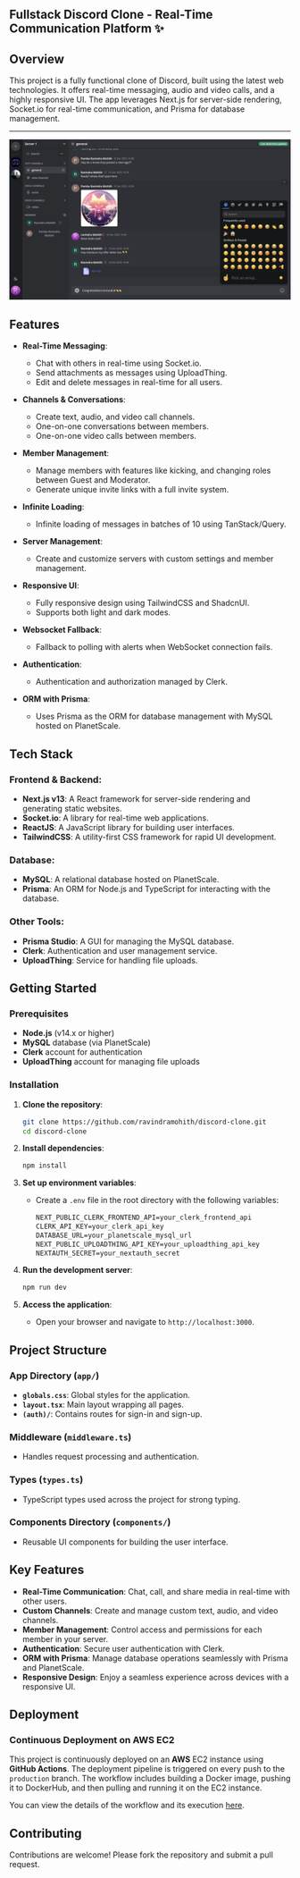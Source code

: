 ## Fullstack Discord Clone - Real-Time Communication Platform ✨

## Overview

This project is a fully functional clone of Discord, built using the latest web technologies. It offers real-time messaging, audio and video calls, and a highly responsive UI. The app leverages Next.js for server-side rendering, Socket.io for real-time communication, and Prisma for database management.

---

![img-1](./assets/discord-clone-1.png)

## Features

- **Real-Time Messaging**:
  - Chat with others in real-time using Socket.io.
  - Send attachments as messages using UploadThing.
  - Edit and delete messages in real-time for all users.

- **Channels & Conversations**:
  - Create text, audio, and video call channels.
  - One-on-one conversations between members.
  - One-on-one video calls between members.

- **Member Management**:
  - Manage members with features like kicking, and changing roles between Guest and Moderator.
  - Generate unique invite links with a full invite system.

- **Infinite Loading**:
  - Infinite loading of messages in batches of 10 using TanStack/Query.

- **Server Management**:
  - Create and customize servers with custom settings and member management.

- **Responsive UI**:
  - Fully responsive design using TailwindCSS and ShadcnUI.
  - Supports both light and dark modes.

- **Websocket Fallback**:
  - Fallback to polling with alerts when WebSocket connection fails.

- **Authentication**:
  - Authentication and authorization managed by Clerk.

- **ORM with Prisma**:
  - Uses Prisma as the ORM for database management with MySQL hosted on PlanetScale.

## Tech Stack

### Frontend & Backend:
- **Next.js v13**: A React framework for server-side rendering and generating static websites.
- **Socket.io**: A library for real-time web applications.
- **ReactJS**: A JavaScript library for building user interfaces.
- **TailwindCSS**: A utility-first CSS framework for rapid UI development.

### Database:
- **MySQL**: A relational database hosted on PlanetScale.
- **Prisma**: An ORM for Node.js and TypeScript for interacting with the database.

### Other Tools:
- **Prisma Studio**: A GUI for managing the MySQL database.
- **Clerk**: Authentication and user management service.
- **UploadThing**: Service for handling file uploads.

## Getting Started

### Prerequisites

- **Node.js** (v14.x or higher)
- **MySQL** database (via PlanetScale)
- **Clerk** account for authentication
- **UploadThing** account for managing file uploads

### Installation

1. **Clone the repository**:
    ```bash
    git clone https://github.com/ravindramohith/discord-clone.git
    cd discord-clone
    ```

2. **Install dependencies**:
    ```bash
    npm install
    ```

3. **Set up environment variables**:
    - Create a `.env` file in the root directory with the following variables:
      ```env
      NEXT_PUBLIC_CLERK_FRONTEND_API=your_clerk_frontend_api
      CLERK_API_KEY=your_clerk_api_key
      DATABASE_URL=your_planetscale_mysql_url
      NEXT_PUBLIC_UPLOADTHING_API_KEY=your_uploadthing_api_key
      NEXTAUTH_SECRET=your_nextauth_secret
      ```

4. **Run the development server**:
    ```bash
    npm run dev
    ```

5. **Access the application**:
    - Open your browser and navigate to `http://localhost:3000`.

## Project Structure

### **App Directory (`app/`)**

- **`globals.css`**: Global styles for the application.
- **`layout.tsx`**: Main layout wrapping all pages.
- **`(auth)/`**: Contains routes for sign-in and sign-up.

### **Middleware (`middleware.ts`)**
- Handles request processing and authentication.

### **Types (`types.ts`)**
- TypeScript types used across the project for strong typing.

### **Components Directory (`components/`)**
- Reusable UI components for building the user interface.

## Key Features

- **Real-Time Communication**: Chat, call, and share media in real-time with other users.
- **Custom Channels**: Create and manage custom text, audio, and video channels.
- **Member Management**: Control access and permissions for each member in your server.
- **Authentication**: Secure user authentication with Clerk.
- **ORM with Prisma**: Manage database operations seamlessly with Prisma and PlanetScale.
- **Responsive Design**: Enjoy a seamless experience across devices with a responsive UI.

## Deployment

### Continuous Deployment on AWS EC2

This project is continuously deployed on an **AWS** EC2 instance using **GitHub Actions**. The deployment pipeline is triggered on every push to the `production` branch. The workflow includes building a Docker image, pushing it to DockerHub, and then pulling and running it on the EC2 instance.

You can view the details of the workflow and its execution [here](https://github.com/ravindramohith/discord-clone/actions).


## Contributing

Contributions are welcome! Please fork the repository and submit a pull request.

